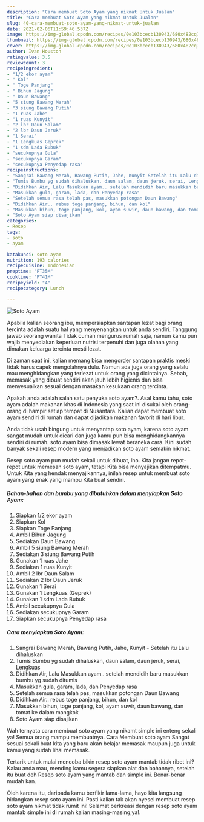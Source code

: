 ```yaml
---
description: "Cara membuat Soto Ayam yang nikmat Untuk Jualan"
title: "Cara membuat Soto Ayam yang nikmat Untuk Jualan"
slug: 40-cara-membuat-soto-ayam-yang-nikmat-untuk-jualan
date: 2021-02-06T11:59:46.537Z
image: https://img-global.cpcdn.com/recipes/0e103bcecb130943/680x482cq70/soto-ayam-foto-resep-utama.jpg
thumbnail: https://img-global.cpcdn.com/recipes/0e103bcecb130943/680x482cq70/soto-ayam-foto-resep-utama.jpg
cover: https://img-global.cpcdn.com/recipes/0e103bcecb130943/680x482cq70/soto-ayam-foto-resep-utama.jpg
author: Ivan Houston
ratingvalue: 3.5
reviewcount: 3
recipeingredient:
- "1/2 ekor ayam"
- " Kol"
- " Toge Panjang"
- " Bihun Jagung"
- " Daun Bawang"
- "5 siung Bawang Merah"
- "3 siung Bawang Putih"
- "1 ruas Jahe"
- "1 ruas Kunyit"
- "2 lbr Daun Salam"
- "2 lbr Daun Jeruk"
- "1 Serai"
- "1 Lengkuas Geprek"
- "1 sdm Lada Bubuk"
- "secukupnya Gula"
- "secukupnya Garam"
- "secukupnya Penyedap rasa"
recipeinstructions:
- "Sangrai Bawang Merah, Bawang Putih, Jahe, Kunyit Setelah itu Lalu dihaluskan"
- "Tumis Bumbu yg sudah dihaluskan, daun salam, daun jeruk, serai, Lengkuas"
- "Didihkan Air, Lalu Masukkan ayam.. setelah mendidih baru masukkan bumbu yg sudah ditumis"
- "Masukkan gula, garam, lada, dan Penyedap rasa"
- "Setelah semua rasa telah pas, masukkan potongan Daun Bawang"
- "Didihkan Air.. rebus toge panjang, bihun, dan kol"
- "Masukkan bihun, toge panjang, kol, ayam suwir, daun bawang, dan tomat ke dalam mangkok"
- "Soto Ayam siap disajikan"
categories:
- Resep
tags:
- soto
- ayam

katakunci: soto ayam 
nutrition: 193 calories
recipecuisine: Indonesian
preptime: "PT35M"
cooktime: "PT41M"
recipeyield: "4"
recipecategory: Lunch

---
```



![Soto Ayam](https://img-global.cpcdn.com/recipes/0e103bcecb130943/680x482cq70/soto-ayam-foto-resep-utama.jpg)

Apabila kalian seorang ibu, mempersiapkan santapan lezat bagi orang tercinta adalah suatu hal yang menyenangkan untuk anda sendiri. Tanggung jawab seorang  wanita Tidak cuman mengurus rumah saja, namun kamu pun wajib menyediakan keperluan nutrisi terpenuhi dan juga olahan yang dimakan keluarga tercinta mesti lezat.

Di zaman  saat ini, kalian memang bisa mengorder santapan praktis meski tidak harus capek mengolahnya dulu. Namun ada juga orang yang selalu mau menghidangkan yang terlezat untuk orang yang dicintainya. Sebab, memasak yang dibuat sendiri akan jauh lebih higienis dan bisa menyesuaikan sesuai dengan masakan kesukaan orang tercinta. 



Apakah anda adalah salah satu penyuka soto ayam?. Asal kamu tahu, soto ayam adalah makanan khas di Indonesia yang saat ini disukai oleh orang-orang di hampir setiap tempat di Nusantara. Kalian dapat membuat soto ayam sendiri di rumah dan dapat dijadikan makanan favorit di hari libur.

Anda tidak usah bingung untuk menyantap soto ayam, karena soto ayam sangat mudah untuk dicari dan juga kamu pun bisa menghidangkannya sendiri di rumah. soto ayam bisa dimasak lewat beraneka cara. Kini sudah banyak sekali resep modern yang menjadikan soto ayam semakin nikmat.

Resep soto ayam pun mudah sekali untuk dibuat, lho. Kita jangan repot-repot untuk memesan soto ayam, tetapi Kita bisa menyajikan ditempatmu. Untuk Kita yang hendak menyajikannya, inilah resep untuk membuat soto ayam yang enak yang mampu Kita buat sendiri.

<!--inarticleads1-->

##### Bahan-bahan dan bumbu yang dibutuhkan dalam menyiapkan Soto Ayam:

1. Siapkan 1/2 ekor ayam
1. Siapkan  Kol
1. Siapkan  Toge Panjang
1. Ambil  Bihun Jagung
1. Sediakan  Daun Bawang
1. Ambil 5 siung Bawang Merah
1. Sediakan 3 siung Bawang Putih
1. Gunakan 1 ruas Jahe
1. Sediakan 1 ruas Kunyit
1. Ambil 2 lbr Daun Salam
1. Sediakan 2 lbr Daun Jeruk
1. Gunakan 1 Serai
1. Gunakan 1 Lengkuas (Geprek)
1. Gunakan 1 sdm Lada Bubuk
1. Ambil secukupnya Gula
1. Sediakan secukupnya Garam
1. Siapkan secukupnya Penyedap rasa




<!--inarticleads2-->

##### Cara menyiapkan Soto Ayam:

1. Sangrai Bawang Merah, Bawang Putih, Jahe, Kunyit - Setelah itu Lalu dihaluskan
1. Tumis Bumbu yg sudah dihaluskan, daun salam, daun jeruk, serai, Lengkuas
1. Didihkan Air, Lalu Masukkan ayam.. setelah mendidih baru masukkan bumbu yg sudah ditumis
1. Masukkan gula, garam, lada, dan Penyedap rasa
1. Setelah semua rasa telah pas, masukkan potongan Daun Bawang
1. Didihkan Air.. rebus toge panjang, bihun, dan kol
1. Masukkan bihun, toge panjang, kol, ayam suwir, daun bawang, dan tomat ke dalam mangkok
1. Soto Ayam siap disajikan




Wah ternyata cara membuat soto ayam yang nikamt simple ini enteng sekali ya! Semua orang mampu membuatnya. Cara Membuat soto ayam Sangat sesuai sekali buat kita yang baru akan belajar memasak maupun juga untuk kamu yang sudah lihai memasak.

Tertarik untuk mulai mencoba bikin resep soto ayam mantab tidak ribet ini? Kalau anda mau, mending kamu segera siapkan alat dan bahannya, setelah itu buat deh Resep soto ayam yang mantab dan simple ini. Benar-benar mudah kan. 

Oleh karena itu, daripada kamu berfikir lama-lama, hayo kita langsung hidangkan resep soto ayam ini. Pasti kalian tak akan nyesel membuat resep soto ayam nikmat tidak rumit ini! Selamat berkreasi dengan resep soto ayam mantab simple ini di rumah kalian masing-masing,ya!.

